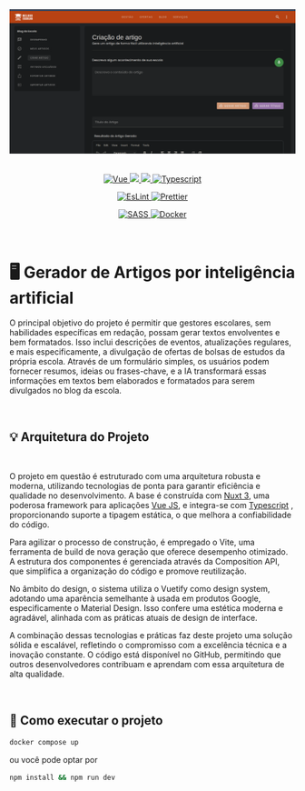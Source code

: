 <img src="./docs/assets/banner.png" />

<br/>
<br/>

<p align="center">
  <a href="https://vuejs.org/">
    <img alt="Vue" src="https://img.shields.io/badge/Vue.js-35495E?style=for-the-badge&logo=vue.js&logoColor=4FC08D">
  </a>
  
  <a href="https://vitejs.dev/">
    <img src="https://img.shields.io/static/v1?style=for-the-badge&message=Vite&color=646CFF&logo=Vite&logoColor=FFFFFF&label=">
  </a>

  <a href="https://vitest.dev/">
  <img src="https://img.shields.io/static/v1?style=for-the-badge&message=Vitest&color=6E9F18&logo=Vitest&logoColor=FFFFFF&label=">
  </a>
  
  <a href="https://www.typescriptlang.org/">
    <img alt="Typescript" src="https://img.shields.io/badge/TypeScript-007ACC?style=for-the-badge&logo=typescript&logoColor=white">
  </a>
</p>

<p align="center">
  <a href="https://eslint.org/">
    <img alt="EsLint" src="https://img.shields.io/badge/eslint-3A33D1?style=for-the-badge&logo=eslint&logoColor=white">
  </a>
  <a href="https://prettier.io/docs/en/options.html">
    <img alt="Prettier" src="https://img.shields.io/badge/prettier-1A2C34?style=for-the-badge&logo=prettier&logoColor=F7BA3E">
  </a>
</p>

<div align="center">
  <a href="https://sass-lang.com/">
    <img alt="SASS" src="https://img.shields.io/badge/Sass-CC6699?style=for-the-badge&logo=sass&logoColor=white">
  </a>
    <a href="https://www.docker.com/">
    <img alt="Docker" src="https://img.shields.io/badge/docker-%230db7ed.svg?style=for-the-badge&logo=docker&logoColor=white">
  </a>
</div>

<br/>
<br/>

# 🖥 Gerador de Artigos por inteligência artificial

O principal objetivo do projeto é permitir que gestores escolares, sem habilidades específicas em redação, possam gerar textos envolventes e bem formatados. Isso inclui descrições de eventos, atualizações regulares, e mais especificamente, a divulgação de ofertas de bolsas de estudos da própria escola. Através de um formulário simples, os usuários podem fornecer resumos, ideias ou frases-chave, e a IA transformará essas informações em textos bem elaborados e formatados para serem divulgados no blog da escola.

<br/>

## 💡 Arquitetura do Projeto

<br/>

O projeto em questão é estruturado com uma arquitetura robusta e moderna, utilizando tecnologias de ponta para garantir eficiência e qualidade no desenvolvimento. A base é construída com [Nuxt 3](https://nuxt3.org/), uma poderosa framework para aplicações [Vue JS](https://nuxt3.org/), e integra-se com [Typescript](https://www.typescriptlang.org/) , proporcionando suporte a tipagem estática, o que melhora a confiabilidade do código.

Para agilizar o processo de construção, é empregado o Vite, uma ferramenta de build de nova geração que oferece desempenho otimizado. A estrutura dos componentes é gerenciada através da Composition API, que simplifica a organização do código e promove reutilização.

No âmbito do design, o sistema utiliza o Vuetify como design system, adotando uma aparência semelhante à usada em produtos Google, especificamente o Material Design. Isso confere uma estética moderna e agradável, alinhada com as práticas atuais de design de interface.

A combinação dessas tecnologias e práticas faz deste projeto uma solução sólida e escalável, refletindo o compromisso com a excelência técnica e a inovação constante. O código está disponível no GitHub, permitindo que outros desenvolvedores contribuam e aprendam com essa arquitetura de alta qualidade.

<br/>

## 🚀 Como executar o projeto

```sh
docker compose up
```

ou você pode optar por

```sh
npm install && npm run dev
```
